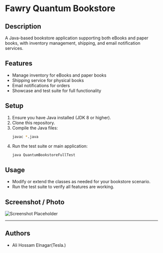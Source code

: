 # Fawry Quantum Bookstore

## Description
A Java-based bookstore application supporting both eBooks and paper books, with inventory management, shipping, and email notification services.

## Features
- Manage inventory for eBooks and paper books
- Shipping service for physical books
- Email notifications for orders
- Showcase and test suite for full functionality

## Setup
1. Ensure you have Java installed (JDK 8 or higher).
2. Clone this repository.
3. Compile the Java files:
   ```sh
   javac *.java
   ```
4. Run the test suite or main application:
   ```sh
   java QuantumBookstoreFullTest
   ```

## Usage
- Modify or extend the classes as needed for your bookstore scenario.
- Run the test suite to verify all features are working.

## Screenshot / Photo

<!-- Place a screenshot or photo from running the application below. For example, you can paste an image or use markdown to link to a local or remote image. -->

![Screenshot Placeholder](https://github.com/user-attachments/assets/8748d875-cdf4-4cc0-90b7-cc48037b4c81)

---

## Authors
- Ali Hossam Elnagar(Tesla.)

